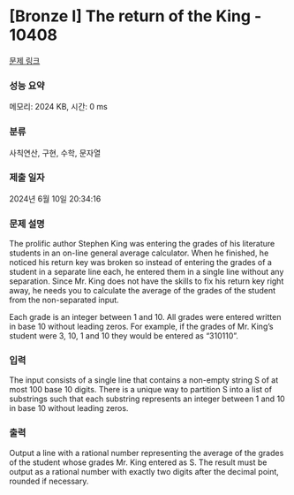 # [Bronze I] The return of the King - 10408 

[문제 링크](https://www.acmicpc.net/problem/10408) 

### 성능 요약

메모리: 2024 KB, 시간: 0 ms

### 분류

사칙연산, 구현, 수학, 문자열

### 제출 일자

2024년 6월 10일 20:34:16

### 문제 설명

<p>The prolific author Stephen King was entering the grades of his literature students in an on-line general average calculator. When he finished, he noticed his return key was broken so instead of entering the grades of a student in a separate line each, he entered them in a single line without any separation. Since Mr. King does not have the skills to fix his return key right away, he needs you to calculate the average of the grades of the student from the non-separated input.</p>

<p>Each grade is an integer between 1 and 10. All grades were entered written in base 10 without leading zeros. For example, if the grades of Mr. King’s student were 3, 10, 1 and 10 they would be entered as “310110”.</p>

### 입력 

 <p>The input consists of a single line that contains a non-empty string S of at most 100 base 10 digits. There is a unique way to partition S into a list of substrings such that each substring represents an integer between 1 and 10 in base 10 without leading zeros.</p>

### 출력 

 <p>Output a line with a rational number representing the average of the grades of the student whose grades Mr. King entered as S. The result must be output as a rational number with exactly two digits after the decimal point, rounded if necessary.</p>


